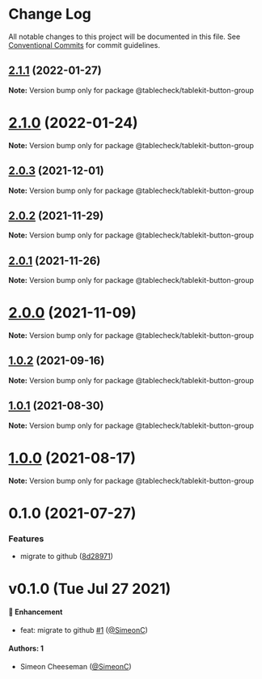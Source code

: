 # Change Log

All notable changes to this project will be documented in this file.
See [Conventional Commits](https://conventionalcommits.org) for commit guidelines.

## [2.1.1](https://github.com/tablecheck/tablekit/compare/@tablecheck/tablekit-button-group@2.1.0...@tablecheck/tablekit-button-group@2.1.1) (2022-01-27)

**Note:** Version bump only for package @tablecheck/tablekit-button-group





# [2.1.0](https://github.com/tablecheck/tablekit/compare/@tablecheck/tablekit-button-group@2.0.3...@tablecheck/tablekit-button-group@2.1.0) (2022-01-24)

**Note:** Version bump only for package @tablecheck/tablekit-button-group





## [2.0.3](https://github.com/tablecheck/tablekit/compare/@tablecheck/tablekit-button-group@2.0.2...@tablecheck/tablekit-button-group@2.0.3) (2021-12-01)

**Note:** Version bump only for package @tablecheck/tablekit-button-group





## [2.0.2](https://github.com/tablecheck/tablekit/compare/@tablecheck/tablekit-button-group@2.0.1...@tablecheck/tablekit-button-group@2.0.2) (2021-11-29)

**Note:** Version bump only for package @tablecheck/tablekit-button-group





## [2.0.1](https://github.com/tablecheck/tablekit/compare/@tablecheck/tablekit-button-group@2.0.0...@tablecheck/tablekit-button-group@2.0.1) (2021-11-26)

**Note:** Version bump only for package @tablecheck/tablekit-button-group





# [2.0.0](https://github.com/tablecheck/tablekit/compare/@tablecheck/tablekit-button-group@1.0.2...@tablecheck/tablekit-button-group@2.0.0) (2021-11-09)

**Note:** Version bump only for package @tablecheck/tablekit-button-group





## [1.0.2](https://github.com/tablecheck/tablekit/compare/@tablecheck/tablekit-button-group@1.0.1...@tablecheck/tablekit-button-group@1.0.2) (2021-09-16)

**Note:** Version bump only for package @tablecheck/tablekit-button-group





## [1.0.1](https://github.com/tablecheck/tablekit/compare/@tablecheck/tablekit-button-group@1.0.0...@tablecheck/tablekit-button-group@1.0.1) (2021-08-30)

**Note:** Version bump only for package @tablecheck/tablekit-button-group





# [1.0.0](https://github.com/tablecheck/tablekit/compare/@tablecheck/tablekit-button-group@0.1.0...@tablecheck/tablekit-button-group@1.0.0) (2021-08-17)

**Note:** Version bump only for package @tablecheck/tablekit-button-group





# 0.1.0 (2021-07-27)


### Features

* migrate to github ([8d28971](https://github.com/tablecheck/tablekit/commit/8d28971175010fcb2a3cd9c48a749e7af1bdc9f9))





# v0.1.0 (Tue Jul 27 2021)

#### 🚀 Enhancement

- feat: migrate to github [#1](https://github.com/tablecheck/tablekit/pull/1) ([@SimeonC](https://github.com/SimeonC))

#### Authors: 1

- Simeon Cheeseman ([@SimeonC](https://github.com/SimeonC))
